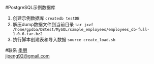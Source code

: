 #PostgreSQL示例数据库
1. 创建示例数据库
`createdb testDB`
2. 解压dump数据文件到当前目录
`tar jxvf /home/gpdba/DBtest/MySQL/sample_employees/employees_db-full-1.0.6.tar.bz2`
3. 执行脚本创建表和导入数据
`source create_load.sh`  

#联系
[季朋](www.jipeng.me)  
jipeng92@gmail.com
